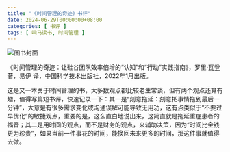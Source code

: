 ```yaml
---
title: "《时间管理的奇迹》书评"
date: 2024-06-29T00:00:00+08:00
categories: [ 书评 ]
tags: [ 响马读书, 时间管理 ]
---
```


<div class="p-3 text-center">
  <img class="img-fluid" src="/images/2024/0629/book-cover.png" alt="图书封面">
</div>

 《时间管理的奇迹：让硅谷团队效率倍增的“认知”和“行动”实践指南》，罗里·瓦登 著，易伊 译，中国科学技术出版社，2022年1月出版。

这是又一本关于时间管理的书，大多数观点都比较老生常谈，但有两个观点还算有趣，值得写篇短书评，快速记录一下：其一是“刻意拖延：刻意把事情拖到最后一分钟”，大意是有很多需求变化或沟通误解可能导致无用功，这有点类似于“不要过早优化”的敏捷观点，重要的是，这么直白地说出来，这简直就是拖延重症患者的福音；其二是用时间的观点，而不是财务的观点，来辅助决策，因为“时间比金钱更为珍贵”，如果当前一件事花的时间，能换回未来更多的时间，那这件事就值得去做。
